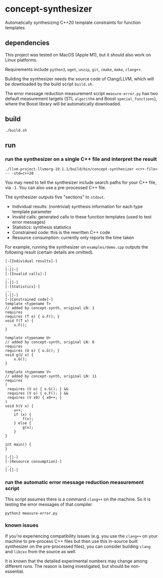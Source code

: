# concept-synthesizer
Automatically synthesizing C++20 template constraints for function templates

## dependencies

This project was tested on MacOS (Apple M1), but it should also work on Linux platforms.

Requirements include `python3`, `wget`, `unzip`, `git`, `cmake`, `make`, `clang++`.

Building the synthesizer needs the source code of Clang/LLVM,
which will be downloaded by the build script `build.sh`.

The error message reduction measurement script `measure-error.py`
has two default measurement targets (STL `algorithm` and Boost `special_functions`),
where the Boost library will be automatically downloaded.

## build

```
./build.sh
```

## run

### run the synthesizer on a single C++ file and interpret the result

```
./llvm-project-llvmorg-19.1.1/build/bin/concept-synthesizer <c++-file> -- -std=c++20
```

You may need to tell the synthesizer include search paths for your C++ file, via `-I`.
You can also use a pre-processed C++ file.

The synthesizer outputs five "sections" to `stdout`.
+ Individual results: (nontrivial) synthesis information for each type template parameter
+ Invalid calls: generated calls to these function templates (used to test error messages)
+ Statistics: synthesis statistics
+ Constrained code: this is the rewritten C++ code
+ Resource consumption: currently only reports the time taken

For example, running the synthesizer on `examples/demo.cpp`
outputs the following result (certain details are omitted).

```
[-[Individual results]-]
...
[-[]-]
[-[Invalid calls]-]
...
[-[]-]
[-[Statistics]-]
...
[-[]-]
[-[Constrained code]-]
template <typename T>
// added by concept-synth, original LN: 1
requires
requires (T o) { o.F(); }
void f(T x) {
    x.F();
}

template <typename U>
// added by concept-synth, original LN: 6
requires
requires (U o) { o.G(); }
void g(U x) {
    x.G();
}

template <typename V>
// added by concept-synth, original LN: 11
requires
(
 requires (V o) { o.G(); } &&
 requires (V o) { o.F(); } &&
 requires (V x0) { x0++; }
)
void h(V x) {
    x++;
    if (x) {
        f(x);
    } else {
        g(x);
    }
}

int main() {
}

[-[]-]
[-[Resource consumption]-]
...
[-[]-]
```

### run the automatic error message reduction measurement script

This script assumes there is a command `clang++` on the machine.
So it is testing the error messages of that compiler.

```
python3 measure-error.py
```

### known issues

If you're experiencing compatibility issues
(e.g. you use the `clang++` on your machine to pre-process C++ files
but then use this in-source built synthesizer on the pre-processed files),
you can consider building `clang` and `libcxx` from the source as well.

It is known that the detailed experimental numbers may change among
different runs. The reason is being investigated, but should be non-essential.
